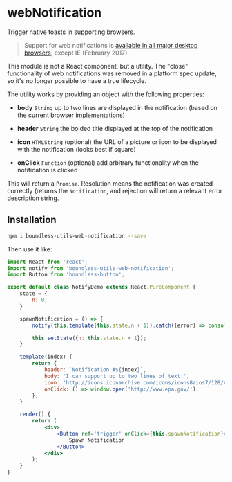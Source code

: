 <!---
THIS IS AN AUTOGENERATED FILE. EDIT PACKAGES/BOUNDLESS-UTILS-WEB-NOTIFICATION/INDEX.JS INSTEAD.
-->
# webNotification

Trigger native toasts in supporting browsers.

> Support for web notifications is [available in all major desktop browsers](http://caniuse.com/#feat=notifications),
  except IE (February 2017).

This module is not a React component, but a utility. The "close" functionality of web notifications was removed in a platform
spec update, so it's no longer possible to have a true lifecycle.

The utility works by providing an object with the following properties:

- __body__ `String`
  up to two lines are displayed in the notification (based on the current browser implementations)

- __header__ `String`
  the bolded title displayed at the top of the notification

- __icon__ `HTMLString`
  (optional) the URL of a picture or icon to be displayed with the notification (looks best if square)

- __onClick__ `Function`
  (optional) add arbitrary functionality when the notification is clicked

This will return a `Promise`. Resolution means the notification was created correctly (returns the `Notification`,
and rejection will return a relevant error description string.

## Installation

```bash
npm i boundless-utils-web-notification --save
```

Then use it like:


```jsx
import React from 'react';
import notify from 'boundless-utils-web-notification';
import Button from 'boundless-button';

export default class NotifyDemo extends React.PureComponent {
    state = {
        n: 0,
    }

    spawnNotification = () => {
        notify(this.template(this.state.n + 1)).catch((error) => console.warn(error));

        this.setState({n: this.state.n + 1});
    }

    template(index) {
        return {
            header: `Notification #${index}`,
            body: 'I can support up to two lines of text.',
            icon: 'http://icons.iconarchive.com/icons/icons8/ios7/128/Astrology-Winter-icon.png',
            onClick: () => window.open('http://www.epa.gov/'),
        };
    }

    render() {
        return (
            <div>
                <Button ref='trigger' onClick={this.spawnNotification}>
                    Spawn Notification
                </Button>
            </div>
        );
    }
}
```







